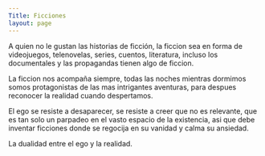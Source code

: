```yaml
---
Title: Ficciones
layout: page
---
```

A quien no le gustan las historias de ficción, la ficcion sea en forma de videojuegos, telenovelas, series, cuentos, literatura, incluso los documentales y las propagandas tienen algo de ficcion.

La ficcion nos acompaña siempre, todas las noches mientras dormimos somos protagonistas de las mas intrigantes aventuras, para despues reconocer la realidad cuando despertamos.

El ego se resiste a desaparecer, se resiste a creer que no es relevante, que es tan solo un parpadeo en el vasto espacio de la existencia, asi que debe inventar ficciones donde se regocija en su vanidad y calma su ansiedad.

La dualidad entre el ego y la realidad.


